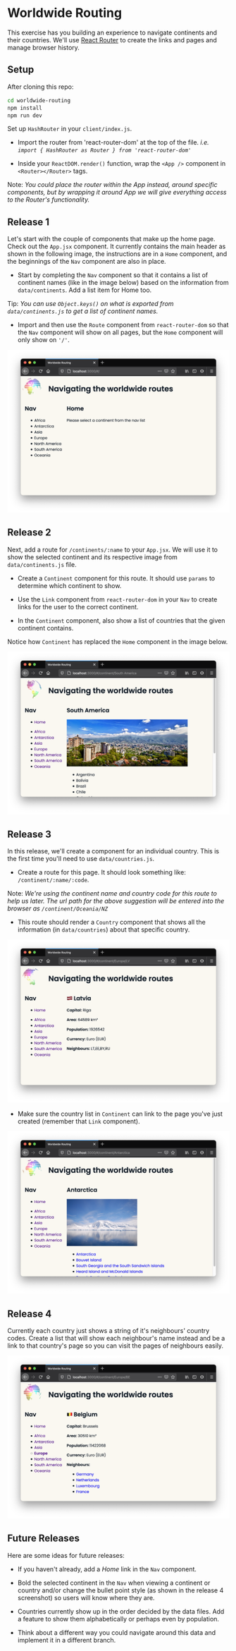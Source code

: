 # Worldwide Routing

This exercise has you building an experience to navigate continents and their countries. We'll use [React Router](https://github.com/ReactTraining/react-router) to create the links and pages and manage browser history.


## Setup

After cloning this repo:

```sh
cd worldwide-routing
npm install
npm run dev
```

Set up `HashRouter` in your `client/index.js`. 

* Import the router from 'react-router-dom' at the top of the file. _i.e. ` import { HashRouter as Router } from 'react-router-dom'`_

* Inside your `ReactDOM.render()` function, wrap the `<App />` component in `<Router></Router>` tags. 

Note: _You could place the router within the App instead, around specific components, but by wrapping it around App we will give everything access to the Router's functionality._


## Release 1

Let's start with the couple of components that make up the home page. Check out the `App.jsx` component. It currently contains the main header as shown in the following image, the instructions are in a `Home` component, and the beginnings of the `Nav` component are also in place.

 * Start by completing the `Nav` component so that it contains a list of continent names (like in the image below) based on the information from `data/continents`.  Add a list item for Home too.

 Tip: _You can use `Object.keys()` on what is exported from `data/continents.js` to get a list of continent names._

 * Import and then use the `Route` component from `react-router-dom` so that the `Nav` component will show on all pages, but the `Home` component will only show on `'/'`.

![after release 1](readme-images/release-1.png)


## Release 2

Next, add a route for `/continents/:name` to your `App.jsx`. We will use it to show the selected continent and its respective image from `data/continents.js` file. 

* Create a `Continent` component for this route. It should use `params` to determine which continent to show. 

* Use the `Link` component from `react-router-dom` in your `Nav` to create links for the user to the correct continent.

* In the `Continent` component, also show a list of countries that the given continent contains.

Notice how `Continent` has replaced the `Home` component in the image below.

![after release 2](readme-images/release-2.png)


## Release 3

In this release, we'll create a component for an individual country. This is the first time you'll need to use `data/countries.js`.

* Create a route for this page. It should look something like: `/continent/:name/:code`. 

Note: _We're using the continent name and country code for this route to help us later. The url path for the above suggestion will be entered into the browser as `/continent/Oceania/NZ`_

* This route should render a `Country` component that shows all the information (in `data/countries`) about that specific country. 

![country after release 3](readme-images/release-3-a.png)

* Make sure the country list in `Continent` can link to the page you've just created (remember that `Link` component).

![continent after release 3](readme-images/release-3-b.png)


## Release 4

Currently each country just shows a string of it's neighbours' country codes. Create a list that will show each neighbour's name instead and be a link to that country's page so you can visit the pages of neighbours easily.

![after release 4](readme-images/release-4.png)


## Future Releases

Here are some ideas for future releases:

* If you haven't already, add a _Home_ link in the `Nav` component.

* Bold the selected continent in the `Nav` when viewing a continent or country and/or change the bullet point style (as shown in the release 4 screenshot) so users will know where they are.

* Countries currently show up in the order decided by the data files. Add a feature to show them alphabetically or perhaps even by population.

* Think about a different way you could navigate around this data and implement it in a different branch.
